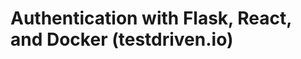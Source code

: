 # Authentication with Flask, React, and Docker (testdriven.io)

<!-- [![pipeline status](https://gitlab.com/henchaves/flask-tdd-docker/badges/main/pipeline.svg)](https://gitlab.com/henchaves/flask-tdd-docker/commits/main) -->